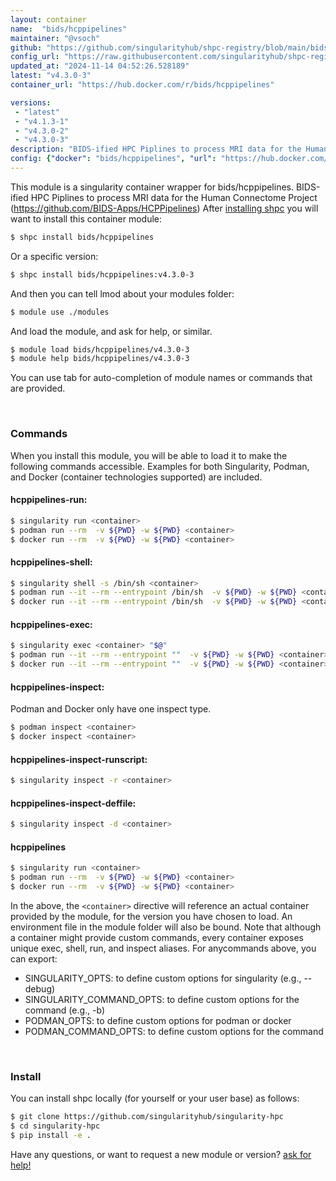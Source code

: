 ```yaml
---
layout: container
name:  "bids/hcppipelines"
maintainer: "@vsoch"
github: "https://github.com/singularityhub/shpc-registry/blob/main/bids/hcppipelines/container.yaml"
config_url: "https://raw.githubusercontent.com/singularityhub/shpc-registry/main/bids/hcppipelines/container.yaml"
updated_at: "2024-11-14 04:52:26.528189"
latest: "v4.3.0-3"
container_url: "https://hub.docker.com/r/bids/hcppipelines"

versions:
 - "latest"
 - "v4.1.3-1"
 - "v4.3.0-2"
 - "v4.3.0-3"
description: "BIDS-ified HPC Piplines to process MRI data for the Human Connectome Project (https://github.com/BIDS-Apps/HCPPipelines)"
config: {"docker": "bids/hcppipelines", "url": "https://hub.docker.com/r/bids/hcppipelines", "maintainer": "@vsoch", "description": "BIDS-ified HPC Piplines to process MRI data for the Human Connectome Project (https://github.com/BIDS-Apps/HCPPipelines)", "latest": {"v4.3.0-3": "sha256:f4c532880bbf65e7fb457b41005e1bd3f6049657371b36a22b6ac44dd59236e2"}, "tags": {"latest": "sha256:f4c532880bbf65e7fb457b41005e1bd3f6049657371b36a22b6ac44dd59236e2", "v4.1.3-1": "sha256:aea536f1dde005bc0e30451a42709d436146e373c2088b10614b5d3a1614b52b", "v4.3.0-2": "sha256:2834881a48f6849b306f59ac604b46016b06c402ed0ed5e0d03ef98964097154", "v4.3.0-3": "sha256:f4c532880bbf65e7fb457b41005e1bd3f6049657371b36a22b6ac44dd59236e2"}, "filter": ["v*"]}
---
```


This module is a singularity container wrapper for bids/hcppipelines.
BIDS-ified HPC Piplines to process MRI data for the Human Connectome Project (https://github.com/BIDS-Apps/HCPPipelines)
After [installing shpc](#install) you will want to install this container module:


```bash
$ shpc install bids/hcppipelines
```

Or a specific version:

```bash
$ shpc install bids/hcppipelines:v4.3.0-3
```

And then you can tell lmod about your modules folder:

```bash
$ module use ./modules
```

And load the module, and ask for help, or similar.

```bash
$ module load bids/hcppipelines/v4.3.0-3
$ module help bids/hcppipelines/v4.3.0-3
```

You can use tab for auto-completion of module names or commands that are provided.

<br>

### Commands

When you install this module, you will be able to load it to make the following commands accessible.
Examples for both Singularity, Podman, and Docker (container technologies supported) are included.

#### hcppipelines-run:

```bash
$ singularity run <container>
$ podman run --rm  -v ${PWD} -w ${PWD} <container>
$ docker run --rm  -v ${PWD} -w ${PWD} <container>
```

#### hcppipelines-shell:

```bash
$ singularity shell -s /bin/sh <container>
$ podman run --it --rm --entrypoint /bin/sh  -v ${PWD} -w ${PWD} <container>
$ docker run --it --rm --entrypoint /bin/sh  -v ${PWD} -w ${PWD} <container>
```

#### hcppipelines-exec:

```bash
$ singularity exec <container> "$@"
$ podman run --it --rm --entrypoint ""  -v ${PWD} -w ${PWD} <container> "$@"
$ docker run --it --rm --entrypoint ""  -v ${PWD} -w ${PWD} <container> "$@"
```

#### hcppipelines-inspect:

Podman and Docker only have one inspect type.

```bash
$ podman inspect <container>
$ docker inspect <container>
```

#### hcppipelines-inspect-runscript:

```bash
$ singularity inspect -r <container>
```

#### hcppipelines-inspect-deffile:

```bash
$ singularity inspect -d <container>
```



#### hcppipelines

```bash
$ singularity run <container>
$ podman run --rm  -v ${PWD} -w ${PWD} <container>
$ docker run --rm  -v ${PWD} -w ${PWD} <container>
```


In the above, the `<container>` directive will reference an actual container provided
by the module, for the version you have chosen to load. An environment file in the
module folder will also be bound. Note that although a container
might provide custom commands, every container exposes unique exec, shell, run, and
inspect aliases. For anycommands above, you can export:

 - SINGULARITY_OPTS: to define custom options for singularity (e.g., --debug)
 - SINGULARITY_COMMAND_OPTS: to define custom options for the command (e.g., -b)
 - PODMAN_OPTS: to define custom options for podman or docker
 - PODMAN_COMMAND_OPTS: to define custom options for the command

<br>

### Install

You can install shpc locally (for yourself or your user base) as follows:

```bash
$ git clone https://github.com/singularityhub/singularity-hpc
$ cd singularity-hpc
$ pip install -e .
```

Have any questions, or want to request a new module or version? [ask for help!](https://github.com/singularityhub/singularity-hpc/issues)